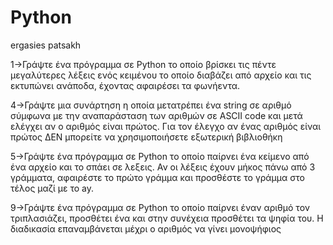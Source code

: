 # Python
ergasies patsakh

1->Γράψτε ένα πρόγραμμα σε Python το οποίο βρίσκει τις πέντε μεγαλύτερες λέξεις ενός κειμένου το οποίο διαβάζει από αρχείο και τις εκτυπώνει ανάποδα, έχοντας αφαιρέσει τα φωνήεντα.

4->Γράψτε μια συνάρτηση η οποία μετατρέπει ένα string σε αριθμό σύμφωνα με την αναπαράσταση των αριθμών σε ASCII code και μετά ελέγχει αν ο αριθμός είναι πρώτος. Για τον έλεγχο αν ένας αριθμός είναι πρώτος ΔΕΝ μπορείτε να χρησιμοποιήσετε εξωτερική βιβλιοθήκη

5->Γράψτε ένα πρόγραμμα σε Python το οποίο παίρνει ένα κείμενο από ένα αρχείο και το σπάει σε λεξεις. Αν οι λέξεις έχουν μήκος πάνω από 3 γράμματα, αφαιρέστε το πρώτο γράμμα και προσθέστε το γράμμα στο τέλος μαζί με το ay.

9->Γράψτε ένα πρόγραμμα σε Python το οποίο παίρνει έναν αριθμό τον τριπλασιάζει, προσθέτει ένα και στην συνέχεια προσθέτει τα ψηφία του. Η διαδικασία επαναμβάνεται μέχρι ο αριθμός να γίνει μονοψήφιος
